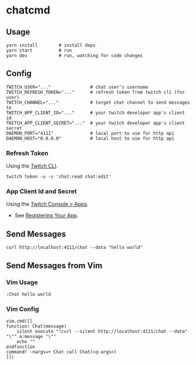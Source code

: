 # chatcmd

## Usage

```
yarn install        # install deps
yarn start          # run
yarn dev            # run, watching for code changes
```

## Config

```
TWITCH_USER="..."               # chat user's username
TWITCH_REFRESH_TOKEN="..."      # refresh token from twitch cli (for user)
TWITCH_CHANNEL="..."            # target chat channel to send messages to
TWITCH_APP_CLIENT_ID="..."      # your twitch developer app's client id
TWITCH_APP_CLIENT_SECRET="..."  # your twitch developer app's client secret
DAEMON_PORT="4111"              # local port to use for http api
DAEMON_HOST="0.0.0.0"           # local host to use for http api
```

### Refresh Token

Using the [Twitch CLI](https://dev.twitch.tv/docs/cli/).

```
twitch token -u -s 'chat:read chat:edit'
```

### App Client Id and Secret

Using the [Twitch Console > Apps](https://dev.twitch.tv/console/apps).

- See [Registering Your App](https://dev.twitch.tv/docs/authentication/register-app/).

## Send Messages

```
curl http://localhost:4111/chat --data "hello world"
```

## Send Messages from Vim

### Vim Usage

```
:Chat hello world
```

### Vim Config

```
vim.cmd([[
function! Chat(message)
	silent execute "!curl --silent http://localhost:4111/chat --data" "\"" a:message "\""
	echo ""
endfunction
command! -nargs=+ Chat call Chat(<q-args>)
]])
```
